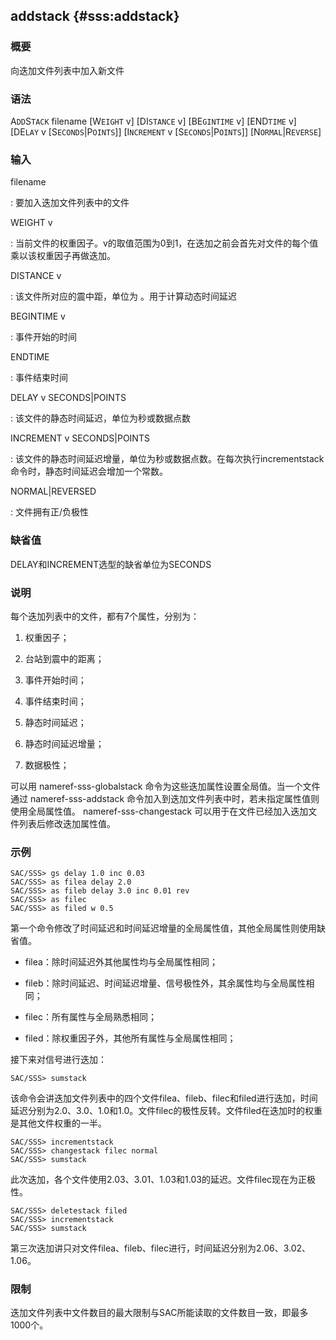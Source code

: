 ## addstack {#sss:addstack}

### 概要

向迭加文件列表中加入新文件

### 语法

A`DD`S`TACK` filename \[W`EIGHT` v\] \[DI`STANCE` v\] \[BE`GINTIME` v\]
\[END`TIME` v\] \[DE`LAY` v \[S`ECONDS`|P`OINTS`\]\] \[I`NCREMENT` v
\[S`ECONDS`|P`OINTS`\]\] \[N`ORMAL`|R`EVERSE`\]

### 输入

filename

:   要加入迭加文件列表中的文件

WEIGHT v

:   当前文件的权重因子。v的取值范围为0到1，在迭加之前会首先对文件的每个值乘以该权重因子再做迭加。

DISTANCE v

:   该文件所对应的震中距，单位为 。用于计算动态时间延迟

BEGINTIME v

:   事件开始的时间

ENDTIME

:   事件结束时间

DELAY v SECONDS|POINTS

:   该文件的静态时间延迟，单位为秒或数据点数

INCREMENT v SECONDS|POINTS

:   该文件的静态时间延迟增量，单位为秒或数据点数。在每次执行incrementstack命令时，静态时间延迟会增加一个常数。

NORMAL|REVERSED

:   文件拥有正/负极性

### 缺省值

DELAY和INCREMENT选型的缺省单位为SECONDS

### 说明

每个迭加列表中的文件，都有7个属性，分别为：

1.  权重因子；

2.  台站到震中的距离；

3.  事件开始时间；

4.  事件结束时间；

5.  静态时间延迟；

6.  静态时间延迟增量；

7.  数据极性；

可以用 nameref-sss-globalstack
命令为这些迭加属性设置全局值。当一个文件通过 nameref-sss-addstack
命令加入到迭加文件列表中时，若未指定属性值则使用全局属性值。
nameref-sss-changestack
可以用于在文件已经加入迭加文件列表后修改迭加属性值。

### 示例

``` {.bash}
SAC/SSS> gs delay 1.0 inc 0.03
SAC/SSS> as filea delay 2.0
SAC/SSS> as fileb delay 3.0 inc 0.01 rev
SAC/SSS> as filec
SAC/SSS> as filed w 0.5
```

第一个命令修改了时间延迟和时间延迟增量的全局属性值，其他全局属性则使用缺省值。

-   filea：除时间延迟外其他属性均与全局属性相同；

-   fileb：除时间延迟、时间延迟增量、信号极性外，其余属性均与全局属性相同；

-   filec：所有属性与全局熟悉相同；

-   filed：除权重因子外，其他所有属性与全局属性相同；

接下来对信号进行迭加：

``` {.bash}
SAC/SSS> sumstack
```

该命令会讲迭加文件列表中的四个文件filea、fileb、filec和filed进行迭加，时间延迟分别为2.0、3.0、1.0和1.0。文件filec的极性反转。文件filed在迭加时的权重是其他文件权重的一半。

``` {.bash}
SAC/SSS> incrementstack
SAC/SSS> changestack filec normal
SAC/SSS> sumstack
```

此次迭加，各个文件使用2.03、3.01、1.03和1.03的延迟。文件filec现在为正极性。

``` {.bash}
SAC/SSS> deletestack filed
SAC/SSS> incrementstack
SAC/SSS> sumstack
```

第三次迭加讲只对文件filea、fileb、filec进行，时间延迟分别为2.06、3.02、1.06。

### 限制

迭加文件列表中文件数目的最大限制与SAC所能读取的文件数目一致，即最多1000个。
